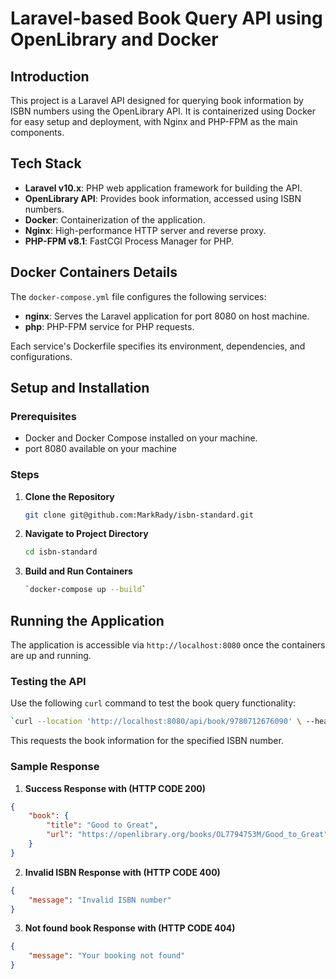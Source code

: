 Laravel-based Book Query API using OpenLibrary and Docker
=========================================================

Introduction
------------

This project is a Laravel  API designed for querying book information by ISBN numbers using the OpenLibrary API. It is containerized using Docker for easy setup and deployment, with Nginx and PHP-FPM as the main components.

Tech Stack
----------

*   **Laravel v10.x**: PHP web application framework for building the API.
*   **OpenLibrary API**: Provides book information, accessed using ISBN numbers.
*   **Docker**: Containerization of the application.
*   **Nginx**: High-performance HTTP server and reverse proxy.
*   **PHP-FPM v8.1**: FastCGI Process Manager for PHP.

Docker Containers Details
----------------------

The `docker-compose.yml` file configures the following services:

*   **nginx**: Serves the Laravel application for port 8080 on host machine.
*   **php**: PHP-FPM service for PHP requests.

Each service's Dockerfile specifies its environment, dependencies, and configurations.

Setup and Installation
----------------------

### Prerequisites

*   Docker and Docker Compose installed on your machine.
*   port 8080 available on your machine

### Steps

1.  **Clone the Repository**
    
    ```bash
    git clone git@github.com:MarkRady/isbn-standard.git
    ```
    
2.  **Navigate to Project Directory**
    ```bash
    cd isbn-standard
    ```
3.  **Build and Run Containers**
    ```bash
    `docker-compose up --build`
    ```

Running the Application
-----------------------

The application is accessible via `http://localhost:8080` once the containers are up and running.

### Testing the API

Use the following `curl` command to test the book query functionality:
```bash
`curl --location 'http://localhost:8080/api/book/9780712676090' \ --header 'Accept: application/json'`
```

This requests the book information for the specified ISBN number.

### Sample Response

1.  **Success Response with (HTTP CODE 200)**
```json
{
    "book": {
        "title": "Good to Great",
        "url": "https://openlibrary.org/books/OL7794753M/Good_to_Great"
    }
}
```
2.  **Invalid ISBN Response with (HTTP CODE 400)**
```json
{
    "message": "Invalid ISBN number"
}
```
3.  **Not found book Response with (HTTP CODE 404)**
```json
{
    "message": "Your booking not found"
}
```
